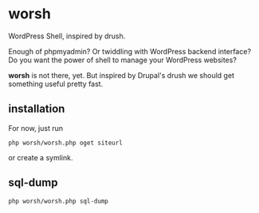 worsh
=====

WordPress Shell, inspired by drush.

Enough of phpmyadmin? Or twiddling with WordPress backend interface?
Do you want the power of shell to manage your WordPress websites?

**worsh** is not there, yet. But inspired by Drupal's drush we should
get something useful pretty fast.


installation
------------

For now, just run 

    php worsh/worsh.php oget siteurl

or create a symlink.


sql-dump
--------

    php worsh/worsh.php sql-dump